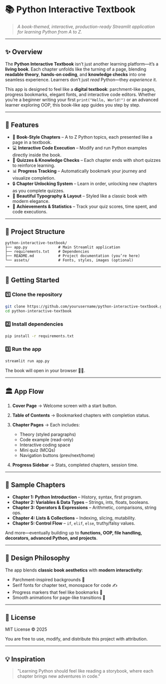 # 📚 Python Interactive Textbook

> *A book-themed, interactive, production-ready Streamlit application for learning Python from A to Z.*

---

## ✨ Overview

The **Python Interactive Textbook** isn’t just another learning platform—it’s a **living book**. Each chapter unfolds like the turning of a page, blending **readable theory**, **hands-on coding**, and **knowledge checks** into one seamless experience. Learners don’t just *read* Python—they *experience* it.

This app is designed to feel like a **digital textbook**: parchment-like pages, progress bookmarks, elegant fonts, and interactive code editors. Whether you’re a beginner writing your first `print("Hello, World!")` or an advanced learner exploring OOP, this book-like app guides you step by step.

---

## 🌟 Features

* 📖 **Book-Style Chapters** – A to Z Python topics, each presented like a page in a textbook.
* 💻 **Interactive Code Execution** – Modify and run Python examples directly inside the book.
* 🎯 **Quizzes & Knowledge Checks** – Each chapter ends with short quizzes to reinforce learning.
* 📊 **Progress Tracking** – Automatically bookmark your journey and visualize completion.
* 🔒 **Chapter Unlocking System** – Learn in order, unlocking new chapters as you complete quizzes.
* 📝 **Beautiful Typography & Layout** – Styled like a classic book with modern elegance.
* 🏅 **Achievements & Statistics** – Track your quiz scores, time spent, and code executions.

---

## 📂 Project Structure

```
python-interactive-textbook/
├── app.py              # Main Streamlit application
├── requirements.txt    # Dependencies
├── README.md           # Project documentation (you’re here)
└── assets/             # Fonts, styles, images (optional)
```

---

## 🚀 Getting Started

### 1️⃣ Clone the repository

```bash
git clone https://github.com/yourusername/python-interactive-textbook.git
cd python-interactive-textbook
```

### 2️⃣ Install dependencies

```bash
pip install -r requirements.txt
```

### 3️⃣ Run the app

```bash
streamlit run app.py
```

The book will open in your browser 📖✨.

---

## 🏛️ App Flow

1. **Cover Page** → Welcome screen with a start button.
2. **Table of Contents** → Bookmarked chapters with completion status.
3. **Chapter Pages** → Each includes:

   * Theory (styled paragraphs)
   * Code example (read-only)
   * Interactive coding space
   * Mini quiz (MCQs)
   * Navigation buttons (prev/next/home)
4. **Progress Sidebar** → Stats, completed chapters, session time.

---

## 📖 Sample Chapters

* **Chapter 1: Python Introduction** – History, syntax, first program.
* **Chapter 2: Variables & Data Types** – Strings, ints, floats, booleans.
* **Chapter 3: Operators & Expressions** – Arithmetic, comparisons, string ops.
* **Chapter 4: Lists & Collections** – Indexing, slicing, mutability.
* **Chapter 5: Control Flow** – `if`, `elif`, `else`, truthy/falsy values.

And more—eventually building up to **functions, OOP, file handling, decorators, advanced Python, and projects**.

---

## 🎨 Design Philosophy

The app blends **classic book aesthetics** with **modern interactivity**:

* Parchment-inspired backgrounds 🎨
* Serif fonts for chapter text, monospace for code ✍️
* Progress markers that feel like bookmarks 🔖
* Smooth animations for page-like transitions 📜

---

## 📜 License

MIT License © 2025

You are free to use, modify, and distribute this project with attribution.

---

## 💡 Inspiration

> "Learning Python should feel like reading a storybook, where each chapter brings new adventures in code."
